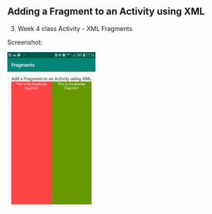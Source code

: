 ## Adding a Fragment to an Activity using XML

3. Week 4 class Activity - XML Fragments

Screenshot:

<img src="./device-2020-03-03-171754.png" alt="screenshot" width="200px">